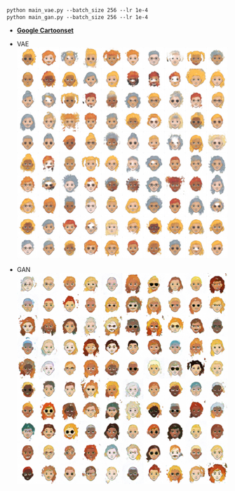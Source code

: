 ```
python main_vae.py --batch_size 256 --lr 1e-4
python main_gan.py --batch_size 256 --lr 1e-4
```
- [**Google Cartoonset**](https://google.github.io/cartoonset/)

- VAE
   ![vae](./img/vae.png)

- GAN
    ![GAN](./img/GAN.png)